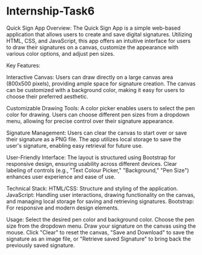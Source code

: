 # Internship-Task6

Quick Sign App
Overview: The Quick Sign App is a simple web-based application that allows users to create and save digital signatures. Utilizing HTML, CSS, and JavaScript, this app offers an intuitive interface for users to draw their signatures on a canvas, customize the appearance with various color options, and adjust pen sizes.

Key Features:

Interactive Canvas:
Users can draw directly on a large canvas area (800x500 pixels), providing ample space for signature creation.
The canvas can be customized with a background color, making it easy for users to choose their preferred aesthetic.

Customizable Drawing Tools:
A color picker enables users to select the pen color for drawing.
Users can choose different pen sizes from a dropdown menu, allowing for precise control over their signature appearance.

Signature Management:
Users can clear the canvas to start over or save their signature as a PNG file.
The app utilizes local storage to save the user's signature, enabling easy retrieval for future use.

User-Friendly Interface:
The layout is structured using Bootstrap for responsive design, ensuring usability across different devices.
Clear labeling of controls (e.g., "Text Colour Picker," "Background," "Pen Size") enhances user experience and ease of use.

Technical Stack:
HTML/CSS: Structure and styling of the application.
JavaScript: Handling user interactions, drawing functionality on the canvas, and managing local storage for saving and retrieving signatures.
Bootstrap: For responsive and modern design elements.

Usage:
Select the desired pen color and background color.
Choose the pen size from the dropdown menu.
Draw your signature on the canvas using the mouse.
Click "Clear" to reset the canvas, "Save and Download" to save the signature as an image file, or "Retrieve saved Signature" to bring back the previously saved signature.
